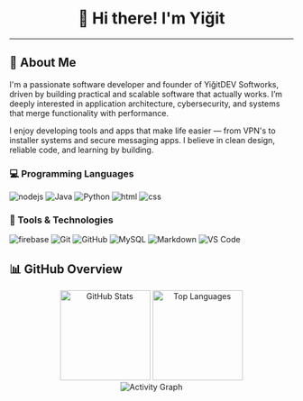 <!-- README.md -->

<h1 align="center">👋 Hi there! I'm Yiğit</h1>

<hr>

<h2>🧠 About Me</h2>
<p>
I'm a passionate software developer and founder of YiğitDEV Softworks, driven by building practical and scalable software that actually works. I’m deeply interested in application architecture, cybersecurity, and systems that merge functionality with performance.

I enjoy developing tools and apps that make life easier — from VPN's to installer systems and secure messaging apps. I believe in clean design, reliable code, and learning by building.
</p>

<h3>💻 Programming Languages</h3>
<p align="left">
  <img src="https://img.shields.io/badge/node.js-339933?style=for-the-badge&logo=Node.js&logoColor=white" alt=nodejs>
  <img src="https://img.shields.io/badge/Java-007396?style=for-the-badge&logo=java&logoColor=white" alt="Java"/>
  <img src="https://img.shields.io/badge/Python-3776AB?style=for-the-badge&logo=python&logoColor=white" alt="Python"/>
  <img src="https://img.shields.io/badge/HTML-E34F26?style=for-the-badge&logo=html5&logoColor=white" alt="html">
  <img src="https://img.shields.io/badge/CSS-1572B6?style=for-the-badge&logo=css3&logoColor=white" alt="css">

</p>

<h3>🔧 Tools & Technologies</h3>
<p align="left">
  <img src="https://img.shields.io/badge/firebase-ffca28?style=for-the-badge&logo=firebase&logoColor=black" alt="firebase">
  <img src="https://img.shields.io/badge/Git-F05032?style=for-the-badge&logo=git&logoColor=white" alt="Git"/>
  <img src="https://img.shields.io/badge/GitHub-181717?style=for-the-badge&logo=github&logoColor=white" alt="GitHub"/>
  <img src="https://img.shields.io/badge/MySQL-4479A1?style=for-the-badge&logo=mysql&logoColor=white" alt="MySQL"/>
  <img src="https://img.shields.io/badge/Markdown-000000?style=for-the-badge&logo=markdown&logoColor=white" alt="Markdown"/>
  <img src="https://img.shields.io/badge/VS_Code-007ACC?style=for-the-badge&logo=visual-studio-code&logoColor=white" alt="VS Code"/>
</p>

<h2>📊 GitHub Overview</h2>

<div align="center">
  <img height="160em" src="https://github-readme-stats.vercel.app/api?username=EnderGamer6112&show_icons=true&theme=dark&count_private=true&include_all_commits=true&hide_border=true" alt="GitHub Stats" />
  <img height="160em" src="https://camo.githubusercontent.com/d93078c36ab4f123c8d59b80b8bf73dea52cf14eb2d76e3c7bc52577e8cb2935/68747470733a2f2f6769746875622d726561646d652d73746174732e76657263656c2e6170702f6170692f746f702d6c616e67732f3f757365726e616d653d456e64657247616d657236313132266c61796f75743d636f6d70616374267468656d653d6461726b266c616e67735f636f756e743d3626686964655f626f726465723d74727565" alt="Top Languages" />
</div>

<div align="center">
  <img src="https://github-readme-activity-graph.vercel.app/graph?username=EnderGamer6112&theme=github-dark&hide_border=true&area=true" alt="Activity Graph" />
</div>
